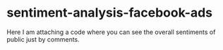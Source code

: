 # sentiment-analysis-facebook-ads
Here I am attaching a code where you can see the overall sentiments of public just by comments.
